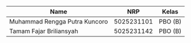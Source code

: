 | Name           | NRP        | Kelas     |
| ---            | ---        | ----------|
| Muhammad Rengga Putra Kuncoro | 5025231101 | PBO (B) |
| Tamam Fajar Briliansyah | 5025231142 | PBO (B) |
